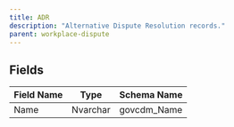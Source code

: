 ```yaml
---
title: ADR
description: "Alternative Dispute Resolution records."
parent: workplace-dispute
---
```


## Fields

| Field Name | Type | Schema Name |
|------------|------|-------------|
| Name | Nvarchar | govcdm_Name |
